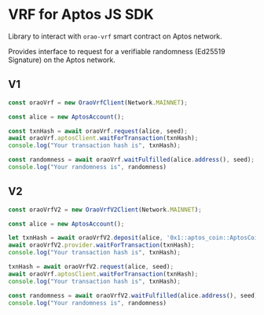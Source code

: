 # VRF for Aptos JS SDK

Library to interact with `orao-vrf` smart contract on Aptos network.

Provides interface to request for a verifiable randomness (Ed25519 Signature) on the Aptos network.

## V1

```typescript
const oraoVrf = new OraoVrfClient(Network.MAINNET);

const alice = new AptosAccount();

const txnHash = await oraoVrf.request(alice, seed);
await oraoVrf.aptosClient.waitForTransaction(txnHash);
console.log("Your transaction hash is", txnHash);

const randomness = await oraoVrf.waitFulfilled(alice.address(), seed);
console.log("Your randomness is", randomness)
```

## V2

```typescript
const oraoVrfV2 = new OraoVrfV2Client(Network.MAINNET);

const alice = new AptosAccount();

let txnHash = await oraoVrfV2.deposit(alice, '0x1::aptos_coin::AptosCoin', '100000000');
await oraoVrfV2.provider.waitForTransaction(txnHash);
console.log("Your transaction hash is", txnHash);

txnHash = await oraoVrfV2.request(alice, seed);
await oraoVrf.aptosClient.waitForTransaction(txnHash);
console.log("Your transaction hash is", txnHash);

const randomness = await oraoVrfV2.waitFulfilled(alice.address(), seed);
console.log("Your randomness is", randomness)
```